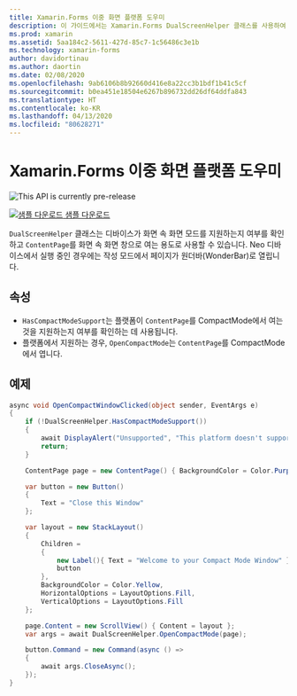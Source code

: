 ```yaml
---
title: Xamarin.Forms 이중 화면 플랫폼 도우미
description: 이 가이드에서는 Xamarin.Forms DualScreenHelper 클래스를 사용하여 Surface Duo 및 Surface Neo와 같은 이중 화면 디바이스의 앱 환경을 최적화하는 방법을 설명합니다.
ms.prod: xamarin
ms.assetid: 5aa184c2-5611-427d-85c7-1c56486c3e1b
ms.technology: xamarin-forms
author: davidortinau
ms.author: daortin
ms.date: 02/08/2020
ms.openlocfilehash: 9ab6106b8b92660d416e8a22cc3b1bdf1b41c5cf
ms.sourcegitcommit: b0ea451e18504e6267b896732dd26df64ddfa843
ms.translationtype: HT
ms.contentlocale: ko-KR
ms.lasthandoff: 04/13/2020
ms.locfileid: "80628271"
---
```

# <a name="xamarinforms-dual-screen-platform-helpers"></a>Xamarin.Forms 이중 화면 플랫폼 도우미

![](~/media/shared/preview.png "This API is currently pre-release")

[![샘플 다운로드](~/media/shared/download.png) 샘플 다운로드](https://docs.microsoft.com/samples/xamarin/xamarin-forms-samples/userinterface-dualscreendemos/)

`DualScreenHelper` 클래스는 디바이스가 화면 속 화면 모드를 지원하는지 여부를 확인하고 `ContentPage`를 화면 속 화면 창으로 여는 용도로 사용할 수 있습니다. Neo 디바이스에서 실행 중인 경우에는 작성 모드에서 페이지가 원더바(WonderBar)로 열립니다.

## <a name="properties"></a>속성

- `HasCompactModeSupport`는 플랫폼이 `ContentPage`를 CompactMode에서 여는 것을 지원하는지 여부를 확인하는 데 사용됩니다.
- 플랫폼에서 지원하는 경우, `OpenCompactMode`는 `ContentPage`를 CompactMode에서 엽니다.

## <a name="example"></a>예제

```csharp
async void OpenCompactWindowClicked(object sender, EventArgs e)
{
    if (!DualScreenHelper.HasCompactModeSupport())
    {
        await DisplayAlert("Unsupported", "This platform doesn't support this feature", "Ok");
        return;
    }

    ContentPage page = new ContentPage() { BackgroundColor = Color.Purple };

    var button = new Button()
    {
        Text = "Close this Window"
    };

    var layout = new StackLayout()
    {
        Children =
        {
            new Label(){ Text = "Welcome to your Compact Mode Window" },
            button
        },
        BackgroundColor = Color.Yellow,
        HorizontalOptions = LayoutOptions.Fill,
        VerticalOptions = LayoutOptions.Fill
    };

    page.Content = new ScrollView() { Content = layout };
    var args = await DualScreenHelper.OpenCompactMode(page);

    button.Command = new Command(async () =>
    {
        await args.CloseAsync();
    });
}
```
